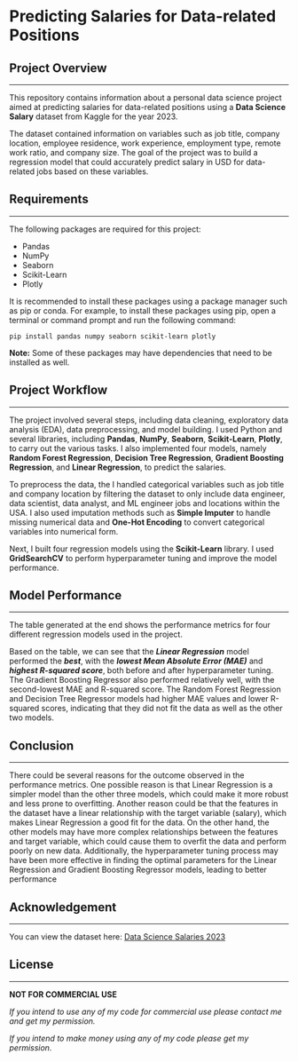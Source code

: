 # Predicting Salaries for Data-related Positions

## Project Overview

---

This repository contains information about a personal data science project aimed at predicting salaries for data-related positions using a **Data Science Salary** dataset from Kaggle for the year 2023.

The dataset contained information on variables such as job title, company location, employee residence, work experience, employment type, remote work ratio, and company size. The goal of the project was to build a regression model that could accurately predict salary in USD for data-related jobs based on these variables.

## Requirements

---

The following packages are required for this project:

- Pandas
- NumPy
- Seaborn
- Scikit-Learn
- Plotly

It is recommended to install these packages using a package manager such as pip or conda. For example, to install these packages using pip, open a terminal or command prompt and run the following command:

    pip install pandas numpy seaborn scikit-learn plotly

**Note:** Some of these packages may have dependencies that need to be installed as well.

## Project Workflow

---

The project involved several steps, including data cleaning, exploratory data analysis (EDA), data preprocessing, and model building. I used Python and several libraries, including **Pandas**, **NumPy**, **Seaborn**, **Scikit-Learn**, **Plotly**, to carry out the various tasks. I also implemented four models, namely **Random Forest Regression**, **Decision Tree Regression**, **Gradient Boosting Regression**, and **Linear Regression**, to predict the salaries.

To preprocess the data, the I handled categorical variables such as job title and company location by filtering the dataset to only include data engineer, data scientist, data analyst, and ML engineer jobs and locations within the USA. I also used imputation methods such as **Simple Imputer** to handle missing numerical data and **One-Hot Encoding** to convert categorical variables into numerical form.

Next, I built four regression models using the **Scikit-Learn** library. I used **GridSearchCV** to perform hyperparameter tuning and improve the model performance.

## Model Performance

---

The table generated at the end shows the performance metrics for four different regression models used in the project.

Based on the table, we can see that the **_Linear Regression_** model performed the **_best_**, with the **_lowest Mean Absolute Error (MAE)_** and **_highest R-squared score_**, both before and after hyperparameter tuning. The Gradient Boosting Regressor also performed relatively well, with the second-lowest MAE and R-squared score. The Random Forest Regression and Decision Tree Regressor models had higher MAE values and lower R-squared scores, indicating that they did not fit the data as well as the other two models.

## Conclusion

---

There could be several reasons for the outcome observed in the performance metrics. One possible reason is that Linear Regression is a simpler model than the other three models, which could make it more robust and less prone to overfitting. Another reason could be that the features in the dataset have a linear relationship with the target variable (salary), which makes Linear Regression a good fit for the data. On the other hand, the other models may have more complex relationships between the features and target variable, which could cause them to overfit the data and perform poorly on new data. Additionally, the hyperparameter tuning process may have been more effective in finding the optimal parameters for the Linear Regression and Gradient Boosting Regressor models, leading to better performance

## Acknowledgement

---

You can view the dataset here: [Data Science Salaries 2023](https://www.kaggle.com/datasets/arnabchaki/data-science-salaries-2023)

## License

---

**NOT FOR COMMERCIAL USE**

_If you intend to use any of my code for commercial use please contact me and get my permission._

_If you intend to make money using any of my code please get my permission._
